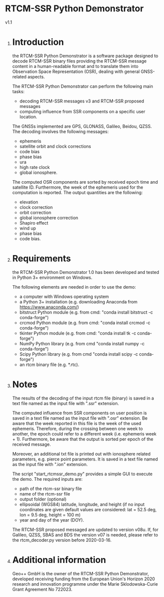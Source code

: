 # RTCM-SSR Python Demonstrator
v1.1

1. Introduction
   ============
   the RTCM-SSR Python Demonstrator is a software package
   designed to decode RTCM-SSR binary files 
   providing the RTCM-SSR message content in a
   human-readable format and to translate them into 
   Observation Space Representation (OSR),
   dealing with general GNSS-related aspects.
   
   The RTCM-SSR Python Demonstrator can perform
   the following main tasks:
   
   - decoding RTCM-SSR messages v3 and RTCM-SSR proposed messages
   - computing influence from SSR components on 
     a specific user location. 
   
   The GNSSs implemented are GPS, GLONASS, Galileo,
   Beidou, QZSS.
   The decoding involves the following messages:
    - ephemeris
    - satellite orbit and clock corrections
    - code bias
    - phase bias
    - ura
    - high rate clock
    - global ionosphere.
	
	The computed OSR components are sorted by received epoch time and
	satellite ID. Furthermore, the week of the ephemeris used
	for the computation is reported.
	The output quantities are the following:
	- elevation
	- clock correction
	- orbit correction
	- global ionosphere correction
	- Shapiro effect
	- wind up
	- phase bias
	- code bias.

2. Requirements
   ============
   the RTCM-SSR Python Demonstrator 1.0 has been developed
   and tested in Python 3+ environment on Windows.
   
   The following elements are needed in order to use the demo:

   - a computer with Windows operating system
   - a Python 3+ installation
	 (e.g. downloading Anaconda from https://www.anaconda.com/)
   - bitstruct Python module 
     (e.g. from cmd: "conda install bitstruct -c conda-forge")
   - crcmod Python module
	 (e.g. from cmd: "conda install crcmod -c conda-forge")  
   - tkinter Python module
      (e.g. from cmd: "conda install tk -c conda-forge")
   - NumPy Python library
     (e.g. from cmd "conda install numpy -c conda-forge")
   - Scipy Python library
     (e.g. from cmd "conda install scipy -c conda-forge")
   - an rtcm binary file (e.g. *.rtc).
      
3. Notes
   =====
   The results of the decoding of the input rtcm file (binary) 
   is saved in a text file named as the input file
   with ".ssr" extension.
   
   The computed influence from SSR components on user position 
   is saved in a text file named as the input file
   with ".osr" extension. Be aware that the week reported 
   in this file is the week of the used ephemeris.
   Therefore, during the crossing between one week to another,
   the epoch could refer to a different week (i.e. ephemeris week + 1). 
   Furthermore, be aware that the output is sorted per epoch 
   of the received message. 
   
   Moreover, an additional txt file is printed out 
   with ionosphere related parameters,
   e.g. pierce point parameters. It is saved in a 
   text file named as the input file with ".ion" extension.
   
   The script "start_rtcmssr_demo.py" provides a simple GUI 
   to execute the demo. The required inputs are:
   - path of the rtcm-ssr binary file
   - name of the rtcm-ssr file
   - output folder (optional)
   - ellipsoidal (WGS84) latitude, longitude, and height
     (if no input coordinates are given default values are considered:
     lat = 52.5 deg, lon = 9.5 deg, height = 100 m)
   - year and day of the year (DOY).
   
   The RTCM-SSR proposed messaged are updated to version v08u.
   If, for Galileo, QZSS, SBAS and BDS the version v07 is needed,
   please refer to the rtcm_decoder.py version before 2020-03-16. 
   
4. Additional information
   ======================
   Geo++ GmbH is the owner of the RTCM-SSR Python Demonstrator,
   developed receiving funding from the European Union's Horizon 2020
   research and innovation programme under the Marie Sklodowska-Curie
   Grant Agreement No 722023. 
   
